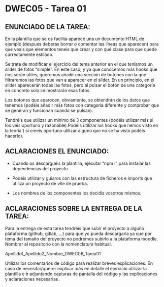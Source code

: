 # DWEC05 - Tarea 01

## ENUNCIADO DE LA TAREA:

En la plantilla que se os facilita aparece una un documento HTML de ejemplo (después deberás borrar o comentar las líneas que aparecen) para que veais que elementos teneis que crear y con qué clase para que quede correctamente estilado.

Se trata de modificar el ejercicio del tema anterior en el que teníamos un slider de fotos “simple”. En este caso, y ya que conocemos más hooks que nos serán útiles, queremos añadir una sección de botones con la que filtraremos las fotos que van a aparecer en el slider. En un principio, en el slider aparecerán todas las fotos, pero al pulsar el botón de una categoría en concreto solo se mostrarán esas fotos.

Los botones que aparecen, obviamente, se obtendrán de los datos que tenemos (podéis añadir más fotos con categoría diferente y comprobar que se generan y funcionan cuando se pulsan).

Tendréis que utilizar un mínimo de 3 componentes (podéis utilizar más si los veis oportuno y razonable).Podéis utilizar los hooks que hemos visto en la teoría ( si creeis oportuno utilizar alguno que no se ha visto podéis hacerlo).

## ACLARACIONES EL ENUNCIADO:

- Cuando os descarguéis la plantilla, ejecutar “npm i” para instalar las dependencias del proyecto.

- Podéis utilizar y guiaros con las estructura de ficheros e imports que utiliza un proyecto de vite de prueba.

- Los nombres de los componentes los decidís vosotros mismos.

## ACLARACIONES SOBRE LA ENTREGA DE LA TAREA:

Para la entrega de esta tarea tendréis que subir el proyecto a alguna plataforma (github, gitlab, …) para que yo pueda descargarla ya que por tema del tamaño del proyecto no podremos subirlo a la plataforma moodle. Nombrar al repositorio con la nomenclatura habitual.

Apellido1_Apellido2_Nombre_DWEC06_Tarea01

Utilizar los comentarios de código para realizar breves explicaciones. En caso de necesitar/querer explicar más en detalle el ejercicio utilizar la plantilla e ir adjuntando capturas de pantalla del código y las explicaciones y aclaraciones necesarias .
